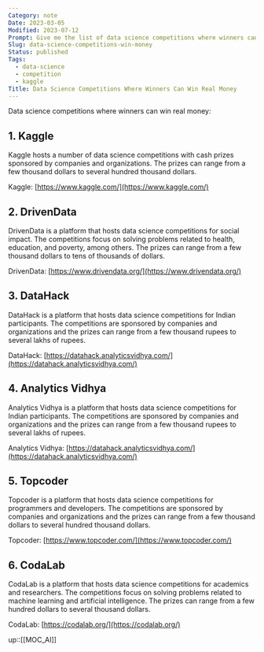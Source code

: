 ```yaml
---
Category: note
Date: 2023-03-05
Modified: 2023-07-12
Prompt: Give me the list of data science competitions where winners can win real money
Slug: data-science-competitions-win-money
Status: published
Tags:
  - data-science
  - competition
  - kaggle
Title: Data Science Competitions Where Winners Can Win Real Money
---
```


Data science competitions where winners can win real money:

## 1.  Kaggle

Kaggle hosts a number of data science competitions with cash prizes sponsored by companies and organizations. The prizes can range from a few thousand dollars to several hundred thousand dollars.

Kaggle: [https://www.kaggle.com/](https://www.kaggle.com/)

## 2.  DrivenData

DrivenData is a platform that hosts data science competitions for social impact. The competitions focus on solving problems related to health, education, and poverty, among others. The prizes can range from a few thousand dollars to tens of thousands of dollars.

DrivenData: [https://www.drivendata.org/](https://www.drivendata.org/)

## 3.  DataHack

DataHack is a platform that hosts data science competitions for Indian participants. The competitions are sponsored by companies and organizations and the prizes can range from a few thousand rupees to several lakhs of rupees.

DataHack: [https://datahack.analyticsvidhya.com/](https://datahack.analyticsvidhya.com/)

## 4.  Analytics Vidhya

Analytics Vidhya is a platform that hosts data science competitions for Indian participants. The competitions are sponsored by companies and organizations and the prizes can range from a few thousand rupees to several lakhs of rupees.

Analytics Vidhya: [https://datahack.analyticsvidhya.com/](https://datahack.analyticsvidhya.com/)

## 5.  Topcoder

Topcoder is a platform that hosts data science competitions for programmers and developers. The competitions are sponsored by companies and organizations and the prizes can range from a few thousand dollars to several hundred thousand dollars.

Topcoder: [https://www.topcoder.com/](https://www.topcoder.com/)

## 6.  CodaLab

CodaLab is a platform that hosts data science competitions for academics and researchers. The competitions focus on solving problems related to machine learning and artificial intelligence. The prizes can range from a few hundred dollars to several thousand dollars.

CodaLab: [https://codalab.org/](https://codalab.org/)

up::[[MOC_AI]]
